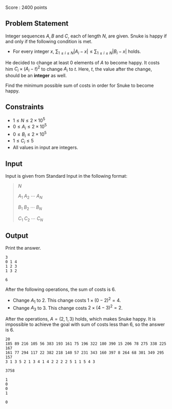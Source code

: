 Score : $2400$ points

## Problem Statement

Integer sequences $A, B$ and $C$, each of length $N$, are given.
Snuke is happy if and only if the following condition is met.

- For every integer $x$, $\sum_{1 \leq i \leq N} |A_i-x| \leq \sum_{1 \leq i \leq N} |B_i-x|$ holds.

He decided to change at least $0$ elements of $A$ to become happy.
It costs him $C_i \times (A_i-t)^2$ to change $A_i$ to $t$.
Here, $t$, the value after the change, should be an **integer** as well.

Find the minimum possible sum of costs in order for Snuke to become happy.

## Constraints

- $1 \leq N \leq 2 \times 10^5$
- $0 \leq A_i \leq 2 \times 10^5$
- $0 \leq B_i \leq 2 \times 10^5$
- $1 \leq C_i \leq 5$
- All values in input are integers.

## Input

Input is given from Standard Input in the following format:

> $N$
> 
> $A_1$ $A_2$ $\cdots$ $A_N$
> 
> $B_1$ $B_2$ $\cdots$ $B_N$
> 
> $C_1$ $C_2$ $\cdots$ $C_N$

## Output

Print the answer.

```input1
3
0 1 4
1 2 3
1 3 2
```

```output1
6
```

After the following operations, the sum of costs is $6$.

- Change $A_1$ to $2$. This change costs $1 \times (0-2)^2=4$.
- Change $A_3$ to $3$. This change costs $2 \times (4-3)^2=2$.

After the operations, $A=(2,1,3)$ holds, which makes Snuke happy.
It is impossible to achieve the goal with sum of costs less than $6$, so the answer is $6$.

```input2
20
185 89 216 105 56 383 193 161 75 196 322 180 390 15 206 78 275 338 225 167
161 77 294 117 22 382 218 140 57 231 343 160 397 8 264 68 301 349 295 157
3 1 3 5 2 1 3 4 1 4 2 2 2 2 5 1 1 5 4 3
```

```output2
3758
```

```input3
1
0
0
1
```

```output3
0
```
